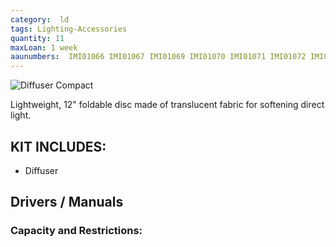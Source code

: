 ```yaml
---
category:  ld
tags: Lighting-Accessories
quantity: 11
maxLoan: 1 week
aaunumbers:  IMI01066 IMI01067 IMI01069 IMI01070 IMI01071 IMI01072 IMI01073 IMI01074 IMI01075 IMI01076 IMI01077
---
```

![Diffuser Compact](https://www.bhphotovideo.com/cdn-cgi/image/fit=scale-down,width=500,quality=95/https://www.bhphotovideo.com/images/images500x500/Photoflex_DL_1152WT_LiteDisc_Circular_Reflector_White_1468412316_42106.jpg)

Lightweight, 12"  foldable disc made of translucent fabric for softening direct light.
## KIT INCLUDES:
-  Diffuser

## Drivers / Manuals
[]()



### Capacity and Restrictions:
